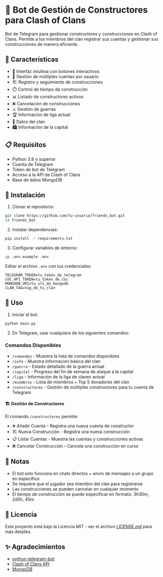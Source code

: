 # 🤖 Bot de Gestión de Constructores para Clash of Clans

Bot de Telegram para gestionar constructores y construcciones en Clash of Clans. Permite a los miembros del clan registrar sus cuentas y gestionar sus construcciones de manera eficiente.

## 🚀 Características

- 📱 Interfaz intuitiva con botones interactivos
- 👥 Gestión de múltiples cuentas por usuario
- 🏗️ Registro y seguimiento de construcciones
- ⏱️ Control de tiempo de construcción
- 📊 Listado de constructores activos
- ❌ Cancelación de construcciones
- ⚔️ Gestión de guerras
- 🏆 Información de liga actual
- 🏰 Datos del clan
- 🏙️ Información de la capital

## 📋 Requisitos

- Python 3.8 o superior
- Cuenta de Telegram
- Token de bot de Telegram
- Acceso a la API de Clash of Clans
- Base de datos MongoDB

## 🔧 Instalación

1. Clonar el repositorio:
```bash
git clone https://github.com/tu-usuario/friends_bot.git
cd friends_bot
```

2. Instalar dependencias:
```bash
pip install -r requirements.txt
```

3. Configurar variables de entorno:
```bash
cp .env.example .env
```
Editar el archivo `.env` con tus credenciales:
```
TELEGRAM_TOKEN=tu_token_de_telegram
COC_API_TOKEN=tu_token_de_coc
MONGODB_URI=tu_uri_de_mongodb
CLAN_TAG=tag_de_tu_clan
```

## 🚀 Uso

1. Iniciar el bot:
```bash
python main.py
```

2. En Telegram, usar cualquiera de los siguientes comandos:

### Comandos Disponibles

- `/comandos` - Muestra la lista de comandos disponibles
- `/info` - Muestra información básica del clan
- `/guerra` - Estado detallado de la guerra actual
- `/capital` - Progreso del fin de semana de ataque a la capital
- `/liga` - Información de la liga de clanes actual
- `/miembros` - Lista de miembros + Top 5 donadores del clan
- `/constructores` - Gestión de múltiples constructores para tu cuenta de Telegram

#### 🏗️ Gestión de Constructores
El comando `/constructores` permite:
- ➕ Añadir Cuenta - Registra una nueva cuenta de constructor
- 🏗️ Nueva Construcción - Registra una nueva construcción
- 📋 Listar Cuentas - Muestra las cuentas y construcciones activas
- ❌ Cancelar Construcción - Cancela una construcción en curso

## 📝 Notas

- El bot solo funciona en chats directos + envío de mensajes a un grupo en específico
- Se requiere que el jugador sea miembro del clan para registrarse
- Las construcciones se pueden cancelar en cualquier momento
- El tiempo de construcción se puede especificar en formato: 3h30m, 2d5h, 45m

## 📄 Licencia

Este proyecto está bajo la Licencia MIT - ver el archivo [LICENSE.md](LICENSE.md) para más detalles.

## ✨ Agradecimientos

- [python-telegram-bot](https://github.com/python-telegram-bot/python-telegram-bot)
- [Clash of Clans API](https://developer.clashofclans.com/)
- [MongoDB](https://www.mongodb.com/) 